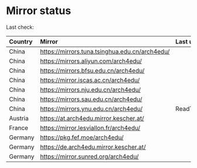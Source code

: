 <script src="./time.js"></script>
# Mirror status
Last check: <script type="text/javascript">localize(1695957450.975506);</script>

|Country|Mirror|Last update|
|:------|:-----|:----------|
|China|https://mirrors.tuna.tsinghua.edu.cn/arch4edu/|<script type="text/javascript">localize(1695925802);</script>|
|China|https://mirrors.aliyun.com/arch4edu/|<script type="text/javascript">localize(1695925802);</script>|
|China|https://mirrors.bfsu.edu.cn/arch4edu/|<script type="text/javascript">localize(1695925802);</script>|
|China|https://mirror.iscas.ac.cn/arch4edu/|<script type="text/javascript">localize(1695925802);</script>|
|China|https://mirrors.nju.edu.cn/arch4edu/|<script type="text/javascript">localize(1695925802);</script>|
|China|https://mirrors.sau.edu.cn/arch4edu/|<script type="text/javascript">localize(1695925802);</script>|
|China|https://mirrors.ynu.edu.cn/arch4edu/|ReadTimeout|
|Austria|https://at.arch4edu.mirror.kescher.at/|<script type="text/javascript">localize(1695925802);</script>|
|France|https://mirror.lesviallon.fr/arch4edu/|<script type="text/javascript">localize(1695925802);</script>|
|Germany|https://pkg.fef.moe/arch4edu/|<script type="text/javascript">localize(1695925802);</script>|
|Germany|https://de.arch4edu.mirror.kescher.at/|<script type="text/javascript">localize(1695925802);</script>|
|Germany|https://mirror.sunred.org/arch4edu/|<script type="text/javascript">localize(1695925802);</script>|

<script src="./tablefilter/tablefilter.js"></script>
<script src="./table.js"></script>